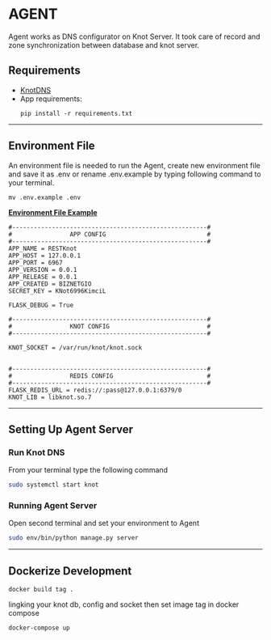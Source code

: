# AGENT
Agent works as DNS configurator on Knot Server. It took care of record and zone synchronization between database and knot server.

## Requirements

-  [KnotDNS](https://www.knot-dns.cz/download/)
- App requirements:
    ```
    pip install -r requirements.txt
    ```
---------------------------
## Environment File
An environment file is needed to run the Agent, create new environment file and save it as .env or rename .env.example by  typing following command to your terminal.

```
mv .env.example .env
```
**[Environment File Example](https://raw.githubusercontent.com/BiznetGIO/RESTKnot/master/AGENT/.env.example)**

```
#------------------------------------------------------#
#                APP CONFIG                            #
#------------------------------------------------------#
APP_NAME = RESTKnot
APP_HOST = 127.0.0.1
APP_PORT = 6967
APP_VERSION = 0.0.1
APP_RELEASE = 0.0.1
APP_CREATED = BIZNETGIO
SECRET_KEY = KNot6996KimciL

FLASK_DEBUG = True

#------------------------------------------------------#
#                KNOT CONFIG                           #
#------------------------------------------------------#

KNOT_SOCKET = /var/run/knot/knot.sock


#------------------------------------------------------#
#                REDIS CONFIG                          #
#------------------------------------------------------#
FLASK_REDIS_URL = redis://:pass@127.0.0.1:6379/0
KNOT_LIB = libknot.so.7

```
-------------------------
## Setting Up Agent Server

### Run Knot DNS 
From your terminal type the following command

``` bash
sudo systemctl start knot
```
### Running Agent Server
Open second terminal and set your environment to Agent

``` bash
sudo env/bin/python manage.py server
```
----------------------------------
## Dockerize Development
```
docker build tag .
```
lingking your knot db, config and socket
then
set image tag in docker compose
```
docker-compose up
```

